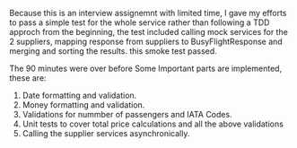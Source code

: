 Because this is an interview assignemnt with limited time, I gave my efforts to pass a simple test for the whole service rather than following a TDD approch from the beginning, the test included calling mock services for the 2 suppliers, mapping response from suppliers to BusyFlightResponse and merging and sorting the results. this smoke test passed.

The 90 minutes were over before Some Important parts are implemented, these are:

1. Date formatting and validation.
2. Money formatting and validation.
3. Validations for nummber of passengers and IATA Codes.
4. Unit tests to cover total price calculations and all the above validations
5. Calling the supplier services asynchronically.

